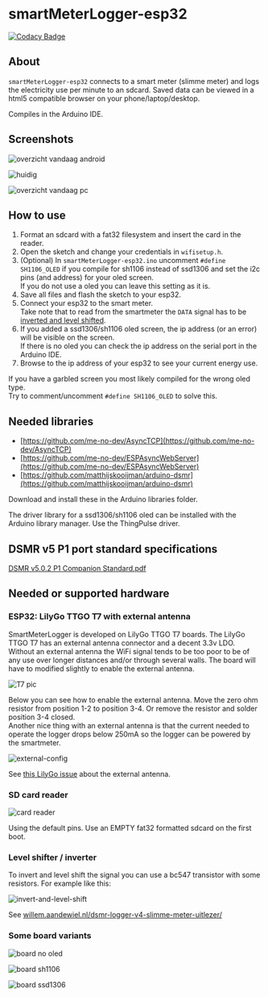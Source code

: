 # smartMeterLogger-esp32

[![Codacy Badge](https://api.codacy.com/project/badge/Grade/5abe0cc3faa54a05a6acfe6b68e5eac6)](https://app.codacy.com/gh/CelliesProjects/smartMeterLogger-esp32?utm_source=github.com&utm_medium=referral&utm_content=CelliesProjects/smartMeterLogger-esp32&utm_campaign=Badge_Grade)

## About

`smartMeterLogger-esp32` connects to a smart meter (slimme meter) and logs the electricity use per minute to an sdcard. Saved data can be viewed in a html5 compatible browser on your phone/laptop/desktop.

Compiles in the Arduino IDE.

## Screenshots

![overzicht vandaag android](img/screenshot_android_vandaag.png)


![huidig](img/screenshot_pc.png)


![overzicht vandaag pc](img/screenshot_vandaag_pc.png)

## How to use

1.  Format an sdcard with a fat32 filesystem and insert the card in the reader. 
2.  Open the sketch and change your credentials in `wifisetup.h`.
3.  (Optional) In `smartMeterLogger-esp32.ino` uncomment `#define SH1106_OLED` if you compile for sh1106 instead of ssd1306 and set the i2c pins (and address) for your oled screen.<br>If you do not use a oled you can leave this setting as it is.
4.  Save all files and flash the sketch to your esp32.
5.  Connect your esp32 to the smart meter.<br>Take note that to read from the smartmeter the `DATA` signal has to be [inverted and level shifted](#level-shifter--inverter).
6.  If you added a ssd1306/sh1106 oled screen, the ip address (or an error) will be visible on the screen.<br>If there is no oled you can check the ip address on the serial port in the Arduino IDE.
7.  Browse to the ip address of your esp32 to see your current energy use.

If you have a garbled screen you most likely compiled for the wrong oled type.<br>Try to comment/uncomment `#define SH1106_OLED` to solve this.

## Needed libraries

- [https://github.com/me-no-dev/AsyncTCP](https://github.com/me-no-dev/AsyncTCP)
- [https://github.com/me-no-dev/ESPAsyncWebServer](https://github.com/me-no-dev/ESPAsyncWebServer)
- [https://github.com/matthijskooijman/arduino-dsmr](https://github.com/matthijskooijman/arduino-dsmr)

Download and install these in the Arduino libraries folder.

The driver library for a ssd1306/sh1106 oled can be installed with the Arduino library manager. Use the ThingPulse driver.

## DSMR v5 P1 port standard specifications

[DSMR v5.0.2 P1 Companion Standard.pdf](https://github.com/matthijskooijman/arduino-dsmr/blob/master/specs/DSMR%20v5.0.2%20P1%20Companion%20Standard.pdf)

## Needed or supported hardware

### ESP32: LilyGo TTGO T7 with external antenna

SmartMeterLogger is developed on LilyGo TTGO T7 boards. The LilyGo TTGO T7 has an external antenna connector and a decent 3.3v LDO.<br>Without an external antenna the WiFi signal tends to be too poor to be of any use over longer distances and/or through several walls. The board will have to modified slightly to enable the external antenna. 

![T7 pic](img/t7.jpg)

Below you can see how to enable the external antenna. Move the zero ohm resistor from position 1-2 to position 3-4. Or remove the resistor and solder position 3-4 closed.
<br>Another nice thing with an external antenna is that the current needed to operate the logger drops below 250mA so the logger can be powered by the smartmeter.

![external-config](https://user-images.githubusercontent.com/17033305/78676790-34fd1080-78e7-11ea-8bb0-aee88efe75a6.jpg)

See [this LilyGo issue](https://github.com/LilyGO/ESP32-MINI-32-V1.3/issues/4#issuecomment-610394847) about the external antenna.

### SD card reader

![card reader](img/sdboard.png)

Using the default pins.
Use an EMPTY fat32 formatted sdcard on the first boot. 

### Level shifter / inverter

To invert and level shift the signal you can use a bc547 transistor with some resistors. For example like this:

![invert-and-level-shift](https://willem.aandewiel.nl/wp-content/uploads/2019/04/DSMR_LevelShifter_Circuit-300x251.png)

See [willem.aandewiel.nl/dsmr-logger-v4-slimme-meter-uitlezer/](https://willem.aandewiel.nl/index.php/2019/04/09/dsmr-logger-v4-slimme-meter-uitlezer/)

### Some board variants

![board no oled](img/board_no_oled.png)

![board sh1106](img/board_sh1106.png)

![board ssd1306](img/board_ssd1306.png)
